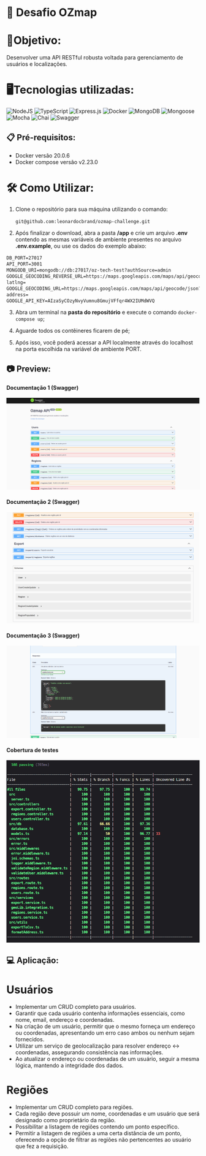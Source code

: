 # 🛒 Desafio OZmap

# 🎯Objetivo:

Desenvolver uma API RESTful robusta voltada para gerenciamento de usuários e localizações.

# 🖥️Tecnologias utilizadas:

![NodeJS](https://img.shields.io/badge/node.js-6DA55F?style=for-the-badge&logo=node.js&logoColor=white)
![TypeScript](https://img.shields.io/badge/typescript-%23007ACC.svg?style=for-the-badge&logo=typescript&logoColor=white)
![Express.js](https://img.shields.io/badge/express.js-%23404d59.svg?style=for-the-badge&logo=express&logoColor=%2361DAFB)
![Docker](https://img.shields.io/badge/docker-%230db7ed.svg?style=for-the-badge&logo=docker&logoColor=white)
![MongoDB](https://img.shields.io/badge/MongoDB-%234ea94b.svg?style=for-the-badge&logo=mongodb&logoColor=white)
![Mongoose](https://img.shields.io/badge/mongooose-%234ea94b.svg?style=for-the-badge&logo=mongoose&logoColor=white)
![Mocha](https://img.shields.io/badge/-mocha-%238D6748?style=for-the-badge&logo=mocha&logoColor=white)
![Chai](https://img.shields.io/badge/chai-974942?style=for-the-badge&logo=chai&logoColor=white)
![Swagger](https://img.shields.io/badge/-Swagger-%23Clojure?style=for-the-badge&logo=swagger&logoColor=white)

## 📋 Pré-requisitos:

- Docker versão 20.0.6
- Docker compose versão v2.23.0

# 🛠️ Como Utilizar:

1. Clone o repositório para sua máquina utilizando o comando:

   `git@github.com:leonardocbrand/ozmap-challenge.git`

2. Após finalizar o download, abra a pasta **/app** e crie um arquivo **.env** contendo as mesmas variáveis de ambiente presentes no arquivo **.env.example**, ou use os dados do exemplo abaixo:
<pre>
<code>DB_PORT=27017
API_PORT=3001 
MONGODB_URI=mongodb://db:27017/oz-tech-test?authSource=admin
GOOGLE_GEOCODING_REVERSE_URL=https://maps.googleapis.com/maps/api/geocode/json?latlng=
GOOGLE_GEOCODING_URL=https://maps.googleapis.com/maps/api/geocode/json?address=
GOOGLE_API_KEY=AIzaSyCOzyNvyVumnu8GmujVFfqr4WX2IUMdWVQ
</code></pre>

3. Abra um terminal na **pasta do repositório** e execute o comando <code>docker-compose up</code>;

4. Aguarde todos os contêineres ficarem de pé;

5. Após isso, você poderá acessar a API localmente através do localhost na porta escolhida na variável de ambiente PORT.

## 📷 Preview:

#### Documentação 1 (Swagger)

![alt text](./preview/swagger.png)

#### Documentação 2 (Swagger)

![alt text](./preview/swagger2.png)

#### Documentação 3 (Swagger)

![alt text](./preview/swagger3.png)

#### Cobertura de testes

![alt text](./preview/coverage.png)

## 💻 Aplicação:

# Usuários

- Implementar um CRUD completo para usuários.
- Garantir que cada usuário contenha informações essenciais, como nome, email, endereço e coordenadas.
- Na criação de um usuário, permitir que o mesmo forneça um endereço ou coordenadas, apresentando um erro caso ambos ou nenhum sejam fornecidos.
- Utilizar um serviço de geolocalização para resolver endereço ↔ coordenadas, assegurando consistência nas informações.
- Ao atualizar o endereço ou coordenadas de um usuário, seguir a mesma lógica, mantendo a integridade dos dados.

# Regiões

- Implementar um CRUD completo para regiões.
- Cada região deve possuir um nome, coordenadas e um usuário que será designado como proprietário da região.
- Possibilitar a listagem de regiões contendo um ponto específico.
- Permitir a listagem de regiões a uma certa distância de um ponto, oferecendo a opção de filtrar as regiões não pertencentes ao usuário que fez a requisição.
